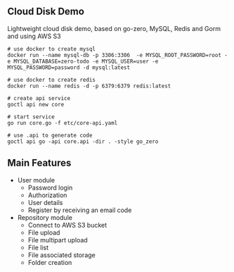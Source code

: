 ## Cloud Disk Demo
Lightweight cloud disk demo, based on go-zero, MySQL, Redis and Gorm and using AWS S3

```
# use docker to create mysql
docker run --name mysql-db -p 3306:3306  -e MYSQL_ROOT_PASSWORD=root -e MYSQL_DATABASE=zero-todo -e MYSQL_USER=user -e MYSQL_PASSWORD=password -d mysql:latest

# use docker to create redis
docker run --name redis -d -p 6379:6379 redis:latest

# create api service
goctl api new core

# start service
go run core.go -f etc/core-api.yaml

# use .api to generate code
goctl api go -api core.api -dir . -style go_zero
```
## Main Features
- User module
  - Password login
  - Authorization
  - User details
  - Register by receiving an email code
- Repository module
  - Connect to AWS S3 bucket
  - File upload
  - File multipart upload
  - File list
  - File associated storage
  - Folder creation
